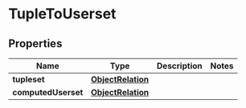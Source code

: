 

# TupleToUserset


## Properties

| Name | Type | Description | Notes |
|------------ | ------------- | ------------- | -------------|
|**tupleset** | [**ObjectRelation**](ObjectRelation.md) |  |  |
|**computedUserset** | [**ObjectRelation**](ObjectRelation.md) |  |  |




